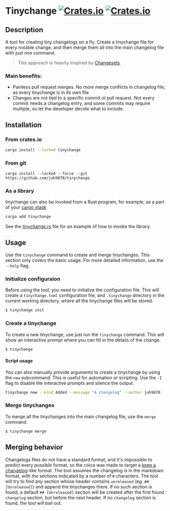 # Tinychange [![Crates.io](https://img.shields.io/crates/v/tinychange)](https://crates.io/crates/tinychange) [![Crates.io](https://img.shields.io/crates/d/tinychange)](https://crates.io/crates/cargo-limit)

## Description

A tool for creating tiny changelogs on a fly. Create a tinychange file for every notable change, and then merge them all into the main changelog file with just one command.

> This approach is heavily inspired by [Changesets](https://github.com/changesets/changesets).

### Main benefits:
- Painless pull request merges. No more merge conflicts in changelog file, as every tinychange is in its own file
- Changes are not tied to a specific commit ol pull request. Not every commit needs a changelog entry, and some commits may require multiple, so let the developer decide what to include.

## Installation

### From crates.io
```sh
cargo install --locked tinychange
```

### From git
```
cargo install --locked --force --git https://github.com/juh9870/tinychange
```

### As a library
tinychange can also be invoked from a Rust program, for example, as a part of your [cargo xtask](https://github.com/matklad/cargo-xtask)

```sh
cargo add tinychange
```

See the [tinychange.rs](src/bin/tinychange.rs) file for an example of how to invoke the library.

## Usage

Use the `tinychange` command to create and merge tinychanges. This section only covers the basic usage. For more detailed information, use the `--help` flag.

### Initialize configuraion
Before using the tool, you need to initialize the configuration file. This will create a `tinychange.toml` configuration file, and `.tinychange` directory in the current working directory, where all the tinychange files will be stored.

```sh
$ tinychange init
```

### Create a tinychange
To create a new tinychange, use just run the `tinychange` command. This will show an interactive prompt where you can fill in the details of the change.

```sh
$ tinychange
```

#### Script usage

You can also manually provide arguments to create a tinychange by using the `new` subcommand. This is useful for automation or scripting. Use the `-I` flag to disable the interactive prompts and silence the output.

```sh
tinychange new --kind Added --message "A changelog" --author juh9870
```

### Merge tinychanges
To merge all the tinychanges into the main changelog file, use the `merge` command.

```sh
$ tinychange merge
```

## Merging behavior

Changelogs files do not have a standard format, and it's impossible to predict every possible format, so the coice was made to target a [keep a changelog](https://keepachangelog.com/en/1.1.0/)-like format. The tool assumes the changelog is in the markdown format, with the sections indicated by a number of `#` characters. The tool will try to find any section whose header contains `unreleased` (eg. `## [Unreleased]`) and append the tinychanges there. If no such section is found, a default `## [Unreleased]` section will be created after the first found `changelog` section, but before the next header. If no `changelog` section is found, the tool will bail out.